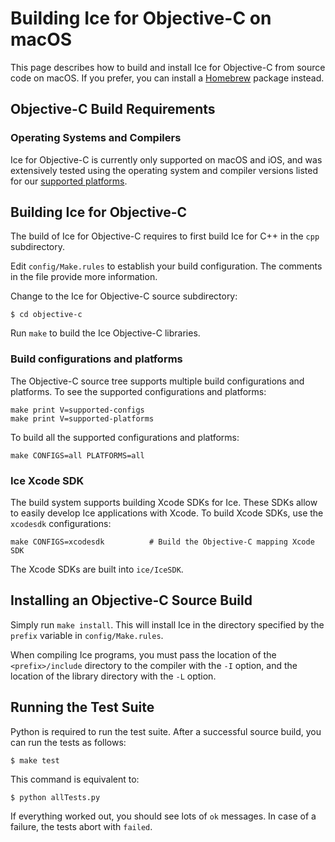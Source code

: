 # Building Ice for Objective-C on macOS

This page describes how to build and install Ice for Objective-C from source
code on macOS. If you prefer, you can install a [Homebrew][1] package instead.

## Objective-C Build Requirements

### Operating Systems and Compilers

Ice for Objective-C is currently only supported on macOS and iOS, and was
extensively tested using the operating system and compiler versions listed for
our [supported platforms][2].

## Building Ice for Objective-C

The build of Ice for Objective-C requires to first build Ice for C++ in the
`cpp` subdirectory.

Edit `config/Make.rules` to establish your build configuration. The comments in
the file provide more information.

Change to the Ice for Objective-C source subdirectory:

    $ cd objective-c

Run `make` to build the Ice Objective-C libraries.

### Build configurations and platforms

The Objective-C source tree supports multiple build configurations and
platforms. To see the supported configurations and platforms:

    make print V=supported-configs
    make print V=supported-platforms

To build all the supported configurations and platforms:

    make CONFIGS=all PLATFORMS=all

### Ice Xcode SDK

The build system supports building Xcode SDKs for Ice. These SDKs allow to
easily develop Ice applications with Xcode. To build Xcode SDKs, use the
`xcodesdk` configurations:

    make CONFIGS=xcodesdk          # Build the Objective-C mapping Xcode SDK

The Xcode SDKs are built into `ice/IceSDK`.

## Installing an Objective-C Source Build

Simply run `make install`. This will install Ice in the directory specified by
the `prefix` variable in `config/Make.rules`.

When compiling Ice programs, you must pass the location of the
`<prefix>/include` directory to the compiler with the `-I` option, and the
location of the library directory with the `-L` option.

## Running the Test Suite

Python is required to run the test suite. After a successful source build, you
can run the tests as follows:

    $ make test

This command is equivalent to:

    $ python allTests.py

If everything worked out, you should see lots of `ok` messages. In case of a
failure, the tests abort with `failed`.

[1]: https://doc.zeroc.com/display/Ice37/Using+the+OS+X+Binary+Distribution
[2]: https://doc.zeroc.com/display/Ice37/Supported+Platforms+for+Ice+3.7.0
